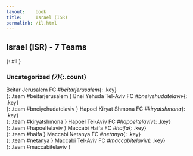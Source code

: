 ```yaml
---
layout:    book
title:     Israel (ISR)
permalink: /il.html
---
```


## Israel (ISR) - 7 Teams
{: #il }





### Uncategorized _(7)_{:.count}

Beitar Jerusalem FC  _#beitarjerusalem_{: .key} <br>
{: .team #beitarjerusalem }
Bnei Yehuda Tel-Aviv FC  _#bneiyehudatelaviv_{: .key} <br>
{: .team #bneiyehudatelaviv }
Hapoel Kiryat Shmona FC  _#kiryatshmona_{: .key} <br>
{: .team #kiryatshmona }
Hapoel Tel-Aviv FC  _#hapoeltelaviv_{: .key} <br>
{: .team #hapoeltelaviv }
Maccabi Haifa FC  _#haifa_{: .key} <br>
{: .team #haifa }
Maccabi Netanya FC  _#netanya_{: .key} <br>
{: .team #netanya }
Maccabi Tel-Aviv FC  _#maccabitelaviv_{: .key} <br>
{: .team #maccabitelaviv }


 
